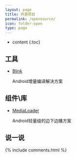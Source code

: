 ```yaml
---
layout: page
title: 开源项目
permalink: /opensource/
icon: folder-open
type: page
---
```


* content
{:toc}

## 工具

* [Blink](https://github.com/MelonTeam/Blink)

    Android增量编译解决方案

## 组件\库

* [MediaLoader](https://github.com/MelonTeam/MediaLoader)

    Android轻量级的边下边播方案

## 说一说

{% include comments.html %}

